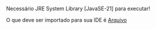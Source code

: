 Necessário JRE System Library [JavaSE-21] para executar!

O que deve ser importado para sua IDE é [Arquivo](https://github.com/SantoGuru/POO/tree/aeb63175805b06d153dac8fb73be716fc6626875/Projeto) 
